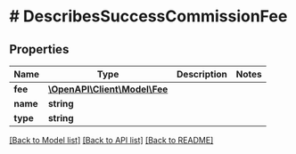 # # DescribesSuccessCommissionFee

## Properties

Name | Type | Description | Notes
------------ | ------------- | ------------- | -------------
**fee** | [**\OpenAPI\Client\Model\Fee**](Fee.md) |  |
**name** | **string** |  |
**type** | **string** |  |

[[Back to Model list]](../../README.md#models) [[Back to API list]](../../README.md#endpoints) [[Back to README]](../../README.md)
